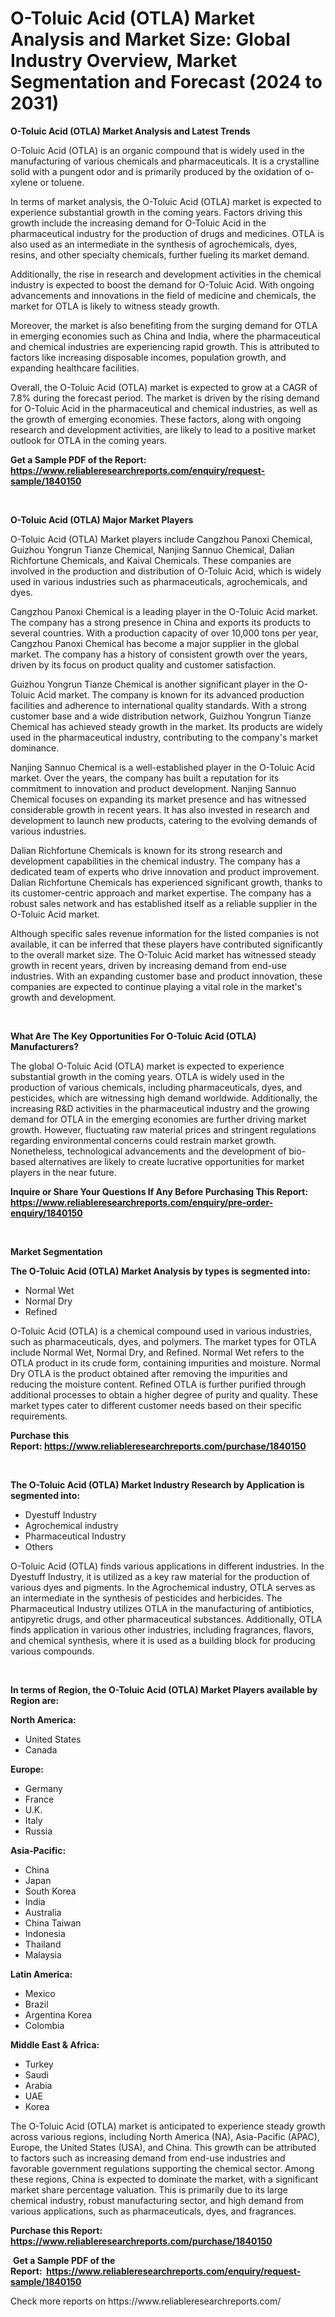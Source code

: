 <p><h1>O-Toluic Acid (OTLA) Market Analysis and Market Size: Global Industry Overview, Market Segmentation and Forecast (2024 to 2031)</h1></p><p><strong>O-Toluic Acid (OTLA) Market Analysis and Latest Trends</strong></p>
<p><p>O-Toluic Acid (OTLA) is an organic compound that is widely used in the manufacturing of various chemicals and pharmaceuticals. It is a crystalline solid with a pungent odor and is primarily produced by the oxidation of o-xylene or toluene.</p><p>In terms of market analysis, the O-Toluic Acid (OTLA) market is expected to experience substantial growth in the coming years. Factors driving this growth include the increasing demand for O-Toluic Acid in the pharmaceutical industry for the production of drugs and medicines. OTLA is also used as an intermediate in the synthesis of agrochemicals, dyes, resins, and other specialty chemicals, further fueling its market demand.</p><p>Additionally, the rise in research and development activities in the chemical industry is expected to boost the demand for O-Toluic Acid. With ongoing advancements and innovations in the field of medicine and chemicals, the market for OTLA is likely to witness steady growth.</p><p>Moreover, the market is also benefiting from the surging demand for OTLA in emerging economies such as China and India, where the pharmaceutical and chemical industries are experiencing rapid growth. This is attributed to factors like increasing disposable incomes, population growth, and expanding healthcare facilities.</p><p>Overall, the O-Toluic Acid (OTLA) market is expected to grow at a CAGR of 7.8% during the forecast period. The market is driven by the rising demand for O-Toluic Acid in the pharmaceutical and chemical industries, as well as the growth of emerging economies. These factors, along with ongoing research and development activities, are likely to lead to a positive market outlook for OTLA in the coming years.</p></p>
<p><strong>Get a Sample PDF of the Report:&nbsp; <a href="https://www.reliableresearchreports.com/enquiry/request-sample/1840150">https://www.reliableresearchreports.com/enquiry/request-sample/1840150</a></strong></p>
<p>&nbsp;</p>
<p><strong>O-Toluic Acid (OTLA) Major Market Players</strong></p>
<p><p>O-Toluic Acid (OTLA) Market players include Cangzhou Panoxi Chemical, Guizhou Yongrun Tianze Chemical, Nanjing Sannuo Chemical, Dalian Richfortune Chemicals, and Kaival Chemicals. These companies are involved in the production and distribution of O-Toluic Acid, which is widely used in various industries such as pharmaceuticals, agrochemicals, and dyes.</p><p>Cangzhou Panoxi Chemical is a leading player in the O-Toluic Acid market. The company has a strong presence in China and exports its products to several countries. With a production capacity of over 10,000 tons per year, Cangzhou Panoxi Chemical has become a major supplier in the global market. The company has a history of consistent growth over the years, driven by its focus on product quality and customer satisfaction.</p><p>Guizhou Yongrun Tianze Chemical is another significant player in the O-Toluic Acid market. The company is known for its advanced production facilities and adherence to international quality standards. With a strong customer base and a wide distribution network, Guizhou Yongrun Tianze Chemical has achieved steady growth in the market. Its products are widely used in the pharmaceutical industry, contributing to the company's market dominance.</p><p>Nanjing Sannuo Chemical is a well-established player in the O-Toluic Acid market. Over the years, the company has built a reputation for its commitment to innovation and product development. Nanjing Sannuo Chemical focuses on expanding its market presence and has witnessed considerable growth in recent years. It has also invested in research and development to launch new products, catering to the evolving demands of various industries.</p><p>Dalian Richfortune Chemicals is known for its strong research and development capabilities in the chemical industry. The company has a dedicated team of experts who drive innovation and product improvement. Dalian Richfortune Chemicals has experienced significant growth, thanks to its customer-centric approach and market expertise. The company has a robust sales network and has established itself as a reliable supplier in the O-Toluic Acid market.</p><p>Although specific sales revenue information for the listed companies is not available, it can be inferred that these players have contributed significantly to the overall market size. The O-Toluic Acid market has witnessed steady growth in recent years, driven by increasing demand from end-use industries. With an expanding customer base and product innovation, these companies are expected to continue playing a vital role in the market's growth and development.</p></p>
<p>&nbsp;</p>
<p><strong>What Are The Key Opportunities For O-Toluic Acid (OTLA) Manufacturers?</strong></p>
<p><p>The global O-Toluic Acid (OTLA) market is expected to experience substantial growth in the coming years. OTLA is widely used in the production of various chemicals, including pharmaceuticals, dyes, and pesticides, which are witnessing high demand worldwide. Additionally, the increasing R&D activities in the pharmaceutical industry and the growing demand for OTLA in the emerging economies are further driving market growth. However, fluctuating raw material prices and stringent regulations regarding environmental concerns could restrain market growth. Nonetheless, technological advancements and the development of bio-based alternatives are likely to create lucrative opportunities for market players in the near future.</p></p>
<p><strong>Inquire or Share Your Questions If Any Before Purchasing This Report: <a href="https://www.reliableresearchreports.com/enquiry/pre-order-enquiry/1840150">https://www.reliableresearchreports.com/enquiry/pre-order-enquiry/1840150</a></strong></p>
<p>&nbsp;</p>
<p><strong>Market Segmentation</strong></p>
<p><strong>The O-Toluic Acid (OTLA) Market Analysis by types is segmented into:</strong></p>
<p><ul><li>Normal Wet</li><li>Normal Dry</li><li>Refined</li></ul></p>
<p><p>O-Toluic Acid (OTLA) is a chemical compound used in various industries, such as pharmaceuticals, dyes, and polymers. The market types for OTLA include Normal Wet, Normal Dry, and Refined. Normal Wet refers to the OTLA product in its crude form, containing impurities and moisture. Normal Dry OTLA is the product obtained after removing the impurities and reducing the moisture content. Refined OTLA is further purified through additional processes to obtain a higher degree of purity and quality. These market types cater to different customer needs based on their specific requirements.</p></p>
<p><strong>Purchase this Report:&nbsp;<a href="https://www.reliableresearchreports.com/purchase/1840150">https://www.reliableresearchreports.com/purchase/1840150</a></strong></p>
<p>&nbsp;</p>
<p><strong>The O-Toluic Acid (OTLA) Market Industry Research by Application is segmented into:</strong></p>
<p><ul><li>Dyestuff Industry</li><li>Agrochemical industry</li><li>Pharmaceutical Industry</li><li>Others</li></ul></p>
<p><p>O-Toluic Acid (OTLA) finds various applications in different industries. In the Dyestuff Industry, it is utilized as a key raw material for the production of various dyes and pigments. In the Agrochemical industry, OTLA serves as an intermediate in the synthesis of pesticides and herbicides. The Pharmaceutical Industry utilizes OTLA in the manufacturing of antibiotics, antipyretic drugs, and other pharmaceutical substances. Additionally, OTLA finds application in various other industries, including fragrances, flavors, and chemical synthesis, where it is used as a building block for producing various compounds.</p></p>
<p>&nbsp;</p>
<p><strong>In terms of Region, the O-Toluic Acid (OTLA) Market Players available by Region are:</strong></p>
<p>
    <p> <strong> North America: </strong>
        <ul>
            <li>United States</li>
            <li>Canada</li>
        </ul>
        </p> 
    <p> <strong> Europe: </strong>
        <ul>
            <li>Germany</li>
            <li>France</li>
            <li>U.K.</li>
            <li>Italy</li>
            <li>Russia</li>
        </ul>
        </p> 
    <p> <strong> Asia-Pacific: </strong>
        <ul>
            <li>China</li>
            <li>Japan</li>
            <li>South Korea</li>
            <li>India</li>
            <li>Australia</li>
            <li>China Taiwan</li>
            <li>Indonesia</li>
            <li>Thailand</li>
            <li>Malaysia</li>
        </ul>
        </p> 
    <p> <strong> Latin America: </strong>
        <ul>
            <li>Mexico</li>
            <li>Brazil</li>
            <li>Argentina Korea</li>
            <li>Colombia</li>
        </ul>
        </p> 
    <p> <strong> Middle East & Africa: </strong>
        <ul>
            <li>Turkey</li>
            <li>Saudi</li>
            <li>Arabia</li>
            <li>UAE</li>
            <li>Korea</li>
        </ul>
    </p>
    </p>
<p><p>The O-Toluic Acid (OTLA) market is anticipated to experience steady growth across various regions, including North America (NA), Asia-Pacific (APAC), Europe, the United States (USA), and China. This growth can be attributed to factors such as increasing demand from end-use industries and favorable government regulations supporting the chemical sector. Among these regions, China is expected to dominate the market, with a significant market share percentage valuation. This is primarily due to its large chemical industry, robust manufacturing sector, and high demand from various applications, such as pharmaceuticals, dyes, and fragrances.</p></p>
<p><strong>Purchase this Report: <a href="https://www.reliableresearchreports.com/purchase/1840150">https://www.reliableresearchreports.com/purchase/1840150</a></strong></p>
<p>&nbsp;<strong>Get a Sample PDF of the Report:&nbsp;&nbsp;<a href="https://www.reliableresearchreports.com/enquiry/request-sample/1840150">https://www.reliableresearchreports.com/enquiry/request-sample/1840150</a></strong></p>
<p><strong></strong></p>
<p>Check more reports on https://www.reliableresearchreports.com/</p>